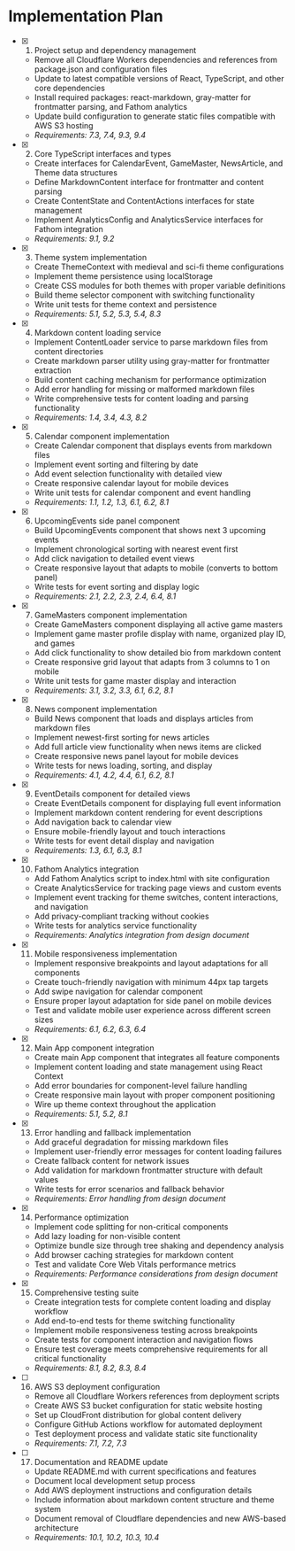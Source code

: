 # Implementation Plan

- [x] 1. Project setup and dependency management
  - Remove all Cloudflare Workers dependencies and references from package.json and configuration files
  - Update to latest compatible versions of React, TypeScript, and other core dependencies
  - Install required packages: react-markdown, gray-matter for frontmatter parsing, and Fathom analytics
  - Update build configuration to generate static files compatible with AWS S3 hosting
  - _Requirements: 7.3, 7.4, 9.3, 9.4_

- [x] 2. Core TypeScript interfaces and types
  - Create interfaces for CalendarEvent, GameMaster, NewsArticle, and Theme data structures
  - Define MarkdownContent interface for frontmatter and content parsing
  - Create ContentState and ContentActions interfaces for state management
  - Implement AnalyticsConfig and AnalyticsService interfaces for Fathom integration
  - _Requirements: 9.1, 9.2_

- [x] 3. Theme system implementation
  - Create ThemeContext with medieval and sci-fi theme configurations
  - Implement theme persistence using localStorage
  - Create CSS modules for both themes with proper variable definitions
  - Build theme selector component with switching functionality
  - Write unit tests for theme context and persistence
  - _Requirements: 5.1, 5.2, 5.3, 5.4, 8.3_

- [x] 4. Markdown content loading service
  - Implement ContentLoader service to parse markdown files from content directories
  - Create markdown parser utility using gray-matter for frontmatter extraction
  - Build content caching mechanism for performance optimization
  - Add error handling for missing or malformed markdown files
  - Write comprehensive tests for content loading and parsing functionality
  - _Requirements: 1.4, 3.4, 4.3, 8.2_

- [x] 5. Calendar component implementation
  - Create Calendar component that displays events from markdown files
  - Implement event sorting and filtering by date
  - Add event selection functionality with detailed view
  - Create responsive calendar layout for mobile devices
  - Write unit tests for calendar component and event handling
  - _Requirements: 1.1, 1.2, 1.3, 6.1, 6.2, 8.1_

- [x] 6. UpcomingEvents side panel component
  - Build UpcomingEvents component that shows next 3 upcoming events
  - Implement chronological sorting with nearest event first
  - Add click navigation to detailed event views
  - Create responsive layout that adapts to mobile (converts to bottom panel)
  - Write tests for event sorting and display logic
  - _Requirements: 2.1, 2.2, 2.3, 2.4, 6.4, 8.1_

- [x] 7. GameMasters component implementation
  - Create GameMasters component displaying all active game masters
  - Implement game master profile display with name, organized play ID, and games
  - Add click functionality to show detailed bio from markdown content
  - Create responsive grid layout that adapts from 3 columns to 1 on mobile
  - Write unit tests for game master display and interaction
  - _Requirements: 3.1, 3.2, 3.3, 6.1, 6.2, 8.1_

- [x] 8. News component implementation
  - Build News component that loads and displays articles from markdown files
  - Implement newest-first sorting for news articles
  - Add full article view functionality when news items are clicked
  - Create responsive news panel layout for mobile devices
  - Write tests for news loading, sorting, and display
  - _Requirements: 4.1, 4.2, 4.4, 6.1, 6.2, 8.1_

- [x] 9. EventDetails component for detailed views
  - Create EventDetails component for displaying full event information
  - Implement markdown content rendering for event descriptions
  - Add navigation back to calendar view
  - Ensure mobile-friendly layout and touch interactions
  - Write tests for event detail display and navigation
  - _Requirements: 1.3, 6.1, 6.3, 8.1_

- [x] 10. Fathom Analytics integration
  - Add Fathom Analytics script to index.html with site configuration
  - Create AnalyticsService for tracking page views and custom events
  - Implement event tracking for theme switches, content interactions, and navigation
  - Add privacy-compliant tracking without cookies
  - Write tests for analytics service functionality
  - _Requirements: Analytics integration from design document_

- [x] 11. Mobile responsiveness implementation
  - Implement responsive breakpoints and layout adaptations for all components
  - Create touch-friendly navigation with minimum 44px tap targets
  - Add swipe navigation for calendar component
  - Ensure proper layout adaptation for side panel on mobile devices
  - Test and validate mobile user experience across different screen sizes
  - _Requirements: 6.1, 6.2, 6.3, 6.4_

- [x] 12. Main App component integration
  - Create main App component that integrates all feature components
  - Implement content loading and state management using React Context
  - Add error boundaries for component-level failure handling
  - Create responsive main layout with proper component positioning
  - Wire up theme context throughout the application
  - _Requirements: 5.1, 5.2, 8.1_

- [x] 13. Error handling and fallback implementation
  - Add graceful degradation for missing markdown files
  - Implement user-friendly error messages for content loading failures
  - Create fallback content for network issues
  - Add validation for markdown frontmatter structure with default values
  - Write tests for error scenarios and fallback behavior
  - _Requirements: Error handling from design document_

- [x] 14. Performance optimization
  - Implement code splitting for non-critical components
  - Add lazy loading for non-visible content
  - Optimize bundle size through tree shaking and dependency analysis
  - Add browser caching strategies for markdown content
  - Test and validate Core Web Vitals performance metrics
  - _Requirements: Performance considerations from design document_

- [x] 15. Comprehensive testing suite
  - Create integration tests for complete content loading and display workflow
  - Add end-to-end tests for theme switching functionality
  - Implement mobile responsiveness testing across breakpoints
  - Create tests for component interaction and navigation flows
  - Ensure test coverage meets comprehensive requirements for all critical functionality
  - _Requirements: 8.1, 8.2, 8.3, 8.4_

- [ ] 16. AWS S3 deployment configuration
  - Remove all Cloudflare Workers references from deployment scripts
  - Create AWS S3 bucket configuration for static website hosting
  - Set up CloudFront distribution for global content delivery
  - Configure GitHub Actions workflow for automated deployment
  - Test deployment process and validate static site functionality
  - _Requirements: 7.1, 7.2, 7.3_

- [ ] 17. Documentation and README update
  - Update README.md with current specifications and features
  - Document local development setup process
  - Add AWS deployment instructions and configuration details
  - Include information about markdown content structure and theme system
  - Document removal of Cloudflare dependencies and new AWS-based architecture
  - _Requirements: 10.1, 10.2, 10.3, 10.4_